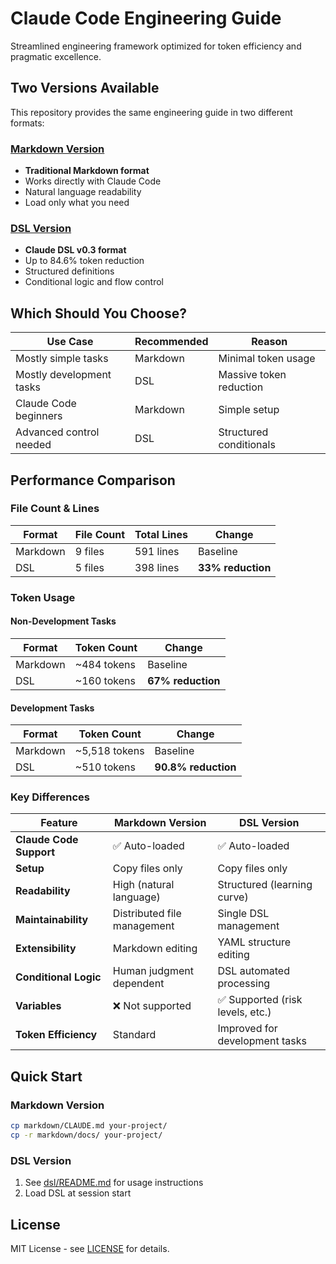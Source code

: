 # Claude Code Engineering Guide

Streamlined engineering framework optimized for token efficiency and pragmatic excellence.

## Two Versions Available

This repository provides the same engineering guide in two different formats:

### [Markdown Version](markdown/)
- **Traditional Markdown format**
- Works directly with Claude Code
- Natural language readability
- Load only what you need

### [DSL Version](dsl/)  
- **Claude DSL v0.3 format**
- Up to 84.6% token reduction
- Structured definitions
- Conditional logic and flow control

## Which Should You Choose?

| Use Case | Recommended | Reason |
|----------|-------------|--------|
| Mostly simple tasks | Markdown | Minimal token usage |
| Mostly development tasks | DSL | Massive token reduction |
| Claude Code beginners | Markdown | Simple setup |
| Advanced control needed | DSL | Structured conditionals |

## Performance Comparison

### File Count & Lines
| Format | File Count | Total Lines | Change |
|--------|------------|-------------|--------|
| Markdown | 9 files | 591 lines | Baseline |
| DSL | 5 files | 398 lines | **33% reduction** |

### Token Usage

#### Non-Development Tasks
| Format | Token Count | Change |
|--------|-------------|--------|
| Markdown | ~484 tokens | Baseline |
| DSL | ~160 tokens | **67% reduction** |

#### Development Tasks
| Format | Token Count | Change |
|--------|-------------|--------|
| Markdown | ~5,518 tokens | Baseline |
| DSL | ~510 tokens | **90.8% reduction** |

### Key Differences

| Feature | Markdown Version | DSL Version |
|---------|------------------|-------------|
| **Claude Code Support** | ✅ Auto-loaded | ✅ Auto-loaded |
| **Setup** | Copy files only | Copy files only |
| **Readability** | High (natural language) | Structured (learning curve) |
| **Maintainability** | Distributed file management | Single DSL management |
| **Extensibility** | Markdown editing | YAML structure editing |
| **Conditional Logic** | Human judgment dependent | DSL automated processing |
| **Variables** | ❌ Not supported | ✅ Supported (risk levels, etc.) |
| **Token Efficiency** | Standard | Improved for development tasks |

## Quick Start

### Markdown Version
```bash
cp markdown/CLAUDE.md your-project/
cp -r markdown/docs/ your-project/
```

### DSL Version
1. See [dsl/README.md](dsl/README.md) for usage instructions
2. Load DSL at session start

## License

MIT License - see [LICENSE](LICENSE) for details.